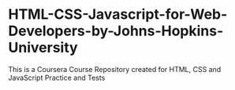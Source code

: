 # HTML-CSS-Javascript-for-Web-Developers-by-Johns-Hopkins-University
This is a Coursera Course Repository created for HTML, CSS and JavaScript Practice and Tests 
